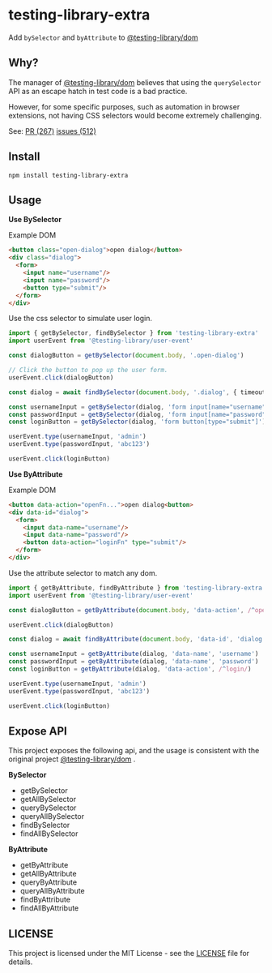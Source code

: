 # testing-library-extra
Add `bySelector` and `byAttribute` to [@testing-library/dom](https://github.com/testing-library/dom-testing-library)



## Why?

The manager of [@testing-library/dom](https://github.com/testing-library/dom-testing-library) believes that using the `querySelector` API as an escape hatch in test code is a bad practice.

However, for some specific purposes, such as automation in browser extensions, not having CSS selectors would become extremely challenging.

See: [PR (267)](https://github.com/testing-library/dom-testing-library/pull/267)  [issues (512)](https://github.com/testing-library/dom-testing-library/issues/512)



## Install

```shell
npm install testing-library-extra
```



## Usage

**Use BySelector**

Example DOM

```html
<button class="open-dialog">open dialog</button>
<div class="dialog">
  <form>
    <input name="username"/>
    <input name="password"/>
    <button type="submit"/>
  </form>
</div>
```

Use the css selector to simulate user login.

```typescript
import { getBySelector, findBySelector } from 'testing-library-extra'
import userEvent from '@testing-library/user-event'

const dialogButton = getBySelector(document.body, '.open-dialog')

// Click the button to pop up the user form.
userEvent.click(dialogButton)

const dialog = await findBySelector(document.body, '.dialog', { timeout: 1000 })

const usernameInput = getBySelector(dialog, 'form input[name="username"]')
const passwordInput = getBySelector(dialog, 'form input[name="password"]')
const loginButton = getBySelector(dialog, 'form button[type="submit"]')

userEvent.type(usernameInput, 'admin')
userEvent.type(passwordInput, 'abc123')

userEvent.click(loginButton)
```



**Use ByAttribute**

Example DOM

```html
<button data-action="openFn...">open dialog<button>
<div data-id="dialog">
  <form>
    <input data-name="username"/>
    <input data-name="password"/>
    <button data-action="loginFn" type="submit"/>
  </form>
</div>
```
Use the attribute selector to match any dom.
```typescript
import { getByAttribute, findByAttribute } from 'testing-library-extra'
import userEvent from '@testing-library/user-event'

const dialogButton = getByAttribute(document.body, 'data-action', /^open/)

userEvent.click(dialogButton)

const dialog = await findByAttribute(document.body, 'data-id', 'dialog', undefined, { timeout: 1000 })

const usernameInput = getByAttribute(dialog, 'data-name', 'username')
const passwordInput = getByAttribute(dialog, 'data-name', 'password')
const loginButton = getByAttribute(dialog, 'data-action', /^login/)

userEvent.type(usernameInput, 'admin')
userEvent.type(passwordInput, 'abc123')

userEvent.click(loginButton)
```



## Expose API

This project exposes the following api, and the usage is consistent with the original project [@testing-library/dom](https://github.com/testing-library/dom-testing-library) .

**BySelector**

* getBySelector
* getAllBySelector
* queryBySelector
* queryAllBySelector
* findBySelector
* findAllBySelector

**ByAttribute**

* getByAttribute
* getAllByAttribute
* queryByAttribute
* queryAllByAttribute
* findByAttribute
* findAllByAttribute



## LICENSE

This project is licensed under the MIT License - see the [LICENSE](https://github.com/molvqingtai/testing-library-extra/blob/master/LICENSE) file for details.
